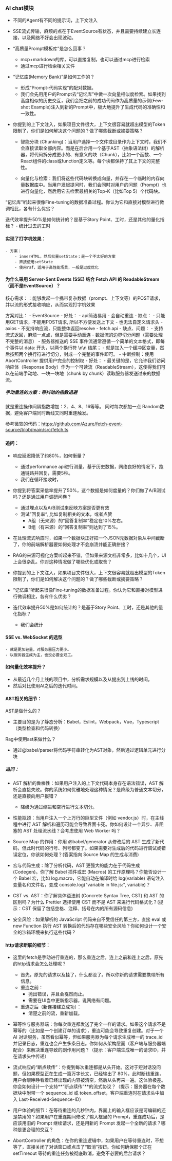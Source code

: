 
### AI chat模块
- 不同的Agent有不同的提示词，上下文注入

- SSE流式传输，麻烦的点在于EventSource有状态，并且需要持续建立长连接，以及网络不好会出现波动。


- “高质量Prompt模板库”是怎么回事？
    - mcp+markdown的库，可以直接复制，也可以通过mcp进行检索
    - 通过mcp进行检索相关文件


- “记忆库(Memory Bank)”是如何工作的？
    - 形成“Prompt-代码实现”的配对数据。
    - 我们会先用用户的Prompt去“记忆库”中做一次向量相似度检索。如果找到高度相似的历史交互，我们会把之前的成功代码作为高质量的示例(Few-shot Example)注入到新的Prompt中，极大地提升了生成代码的准确性和一致性。

- 你提到的上下文注入，如果项目文件很大，上下文很容易就超出模型的Token限制了，你们是如何解决这个问题的？做了哪些截断或摘要策略？

    - 智能分块 (Chunking)：当用户选择一个文件或目录作为上下文时，我们不会直接读取全部内容。而是在后台用一个基于AST（抽象语法树）的解析器，将代码拆分成更小的、有意义的块（Chunk），比如一个函数、一个React组件的class或function定义等。每个块都保持了其上下文的完整性。

    - 向量化与检索：我们将这些代码块转换成向量，并存在一个临时的内存向量数据库中。当用户发起提问时，我们会同时对用户的问题（Prompt）也进行向量化，然后用它去检索最相关的Top-K（比如Top 5）个代码块。

“记忆库”听起来很像Fine-tuning的数据准备过程。你认为它和直接对模型进行微调相比，各有什么优劣？

迭代效率提升50%是如何统计的？是基于Story Point、工时，还是其他的量化指标？
    - 统计过去的工时

#### 实现了打字机效果：
    - 方案：
        - innerHTML，然后批量setState；是一个不太好的方案
        - 直接使用setState
        - 使用raf，适用于高性能场景，一般是过度优化


#### 为什么采用 Server-Sent Events (SSE) 结合 Fetch API 的 ReadableStream（而不是EventSource）？
核心需求：：能够发起一个携带复杂数据（prompt、上下文等）的POST请求，并以流的形式接收响应，从而实现打字机效果

方案对比：
    - EventSource
        - 好处：
            - api简洁易用
            - 会自动重连
        - 缺点：
            - 只能用GET请求，不能用POST请求, 所以不方便发送上下文
            - 也无法自定义请求头
    - axios
        - 不支持响应流，只能整体返回resolve
    - fetch api
        - 缺点、问题：
            - 支持流式返回，麻烦一点点，但是需要手动重连
            - 数据流的边界切分问题（需要处理不完整的消息）
                - 服务器推送的 SSE 事件流通常遵循一个简单的文本格式，即每个事件以 data: 开头，以两个换行符 \n\n 结尾；
                - 就是加入一个缓冲区变量，然后按照两个换行符进行切分，封成一个完整的事件即可。
                - 中断控制：使用 AbortController 提供用户完全的控制权
        - 好处：
            - 最关键的是，它允许我们访问响应体（Response Body）作为一个可读流（ReadableStream），这使得我们可以在前端手动地、一块一块地（chunk by chunk）读取服务器发送过来的数据流。

##### 手动重连的方案：带抖动的指数退避
就是重连操作间隔指数增加：2、4、8、16等等。
同时每次都加一点 Random数据，避免客户端同时断线又同时重连触发。

参考微软的代码：https://github.com/Azure/fetch-event-source/blob/main/src/fetch.ts

##### 


#### 追问：

- 响应延迟降低了约80%，如何衡量？
    - 通过performance api进行测量，基于历史数据，网络良好的情况下，跑通链路并回复，需要5秒。
    - 我们在循环接收时，

- 你提到将答案采信率提升了50%，这个数据是如何度量的？你们做了A/B测试吗？还是通过用户调研问卷？
    - 通过埋点以及A/B测试来反映方案是否更有效
    - 测试”回复率“, 比如复制相关的文本，或者点赞
        - A组（无来源）的“回答复制率”稳定在10%左右。
        - B组（有来源）的“回答复制率”则达到了15%。
- 在处理流式响应时，如果一个数据块正好把一个JSON元数据对象从中间截断了，你的前端解析器要如何处理才不会崩溃并能正确拼接？

- RAG的来源可视化方案听起来不错，但如果来源文档非常多，比如十几个，UI上会很杂乱。你对这种情况做了哪些优化或取舍？


- 你提到的上下文注入，如果项目文件很大，上下文很容易就超出模型的Token限制了，你们是如何解决这个问题的？做了哪些截断或摘要策略？

- “记忆库”听起来很像Fine-tuning的数据准备过程。你认为它和直接对模型进行微调相比，各有什么优劣？

- 迭代效率提升50%是如何统计的？是基于Story Point、工时，还是其他的量化指标？
    - 我们会统计


#### SSE vs. WebSocket 的选型
    - 就是更加轻量，对服务器压力更小。
    - 以服务器生成为主，也没必要全双工。



#### 如何量化效率提升？

- 从最近几个月上线的项目中，分析需求规模以及从提出到上线的时间。
- 然后对比使用AI之后的迭代时间。





#### AST相关的细节：

AST是做什么的？
- 主要目的是为了静态分析：Babel，Eslint，Webpack，Vue，Typescript（类型检查和代码转换）

Rag中使用ast来做什么？

- 通过@babel/parser将代码字符串转化为AST对象，然后通过逻辑单元进行分块

##### 追问：
- AST 解析的鲁棒性：如果用户注入的上下文代码本身存在语法错误，AST 解析会直接失败。你的系统如何优雅地处理这种情况？是降级为普通文本切分，还是直接向用户报错？
    - 降级为通过缩进和空行进行文本切分。

- 性能瓶颈：当用户注入一个上万行的巨型文件（例如 vendor.js）时，在主线程中进行 AST 解析和遍历可能会导致界面卡死。你如何设计一个异步、非阻塞的 AST 处理流水线？会考虑使用 Web Worker 吗？

- Source Map 的作用：你用 @babel/generator 从修改后的 AST 生成了新代码，但此时代码的行号、列号都变了。如果需要对生成后的代码进行调试或错误定位，你该如何处理？(答案指向 Source Map 的生成与消费)

- 宏与代码生成：除了分析代码，AST 更强大的能力在于代码生成 (Codegen)。你了解 Babel 插件或宏 (Macros) 的工作原理吗？你能否设计一个 Babel 宏，比如 log.macro，它能自动在编译时给 log(variable) 语句注入变量名和文件名，变成 console.log("variable in file.js:", variable)？

- CST vs. AST：你了解具体语法树 (Concrete Syntax Tree, CST) 和 AST 的区别吗？为什么 Prettier 选择使用 CST 而不是 AST 来进行代码格式化？(提示：CST 保留了包括空格、注释、括号在内的所有源码信息)

- 安全风险：如果解析的 JavaScript 代码来自不受信任的第三方，直接 eval 或 new Function 执行 AST 转换后的代码存在哪些安全风险？你如何设计一个安全的沙箱环境来执行这些代码？


#### http请求断联的细节：
- 这里的fetch是手动进行重连的，那么重连之后，连上之前和连上之后，原先的http请求会怎么处理呢？
    - 首先，原先的请求以及挂了，什么都没了。所以你新的请求需要携带所有信息。
    - 重连之前：
        - 抛出错误，并且会戛然而止。
        - 需要在UI当中更新指示器，说网络有问题。
    - 重连之后（新连接建立成功）：
        - 清楚之前的流，重新加载。

- 幂等性与服务器端：你每次重连都发送了完全一样的请求。如果这个请求不是幂等的（比如是一个创建订单的请求），重连可能会导致重复创建。对于一个 AI 对话服务，虽然看似幂等，但如果服务器为每个请求生成唯一的 trace_id 并记录日志，重连也会产生多条日志。你如何从架构层面（客户端与服务器端配合）来解决重连导致的副作用问题？（提示：客户端生成唯一的请求ID，并在请求头中传递）

- 流式响应的“断点续传”：你提到每次重连都是从头开始。这对于短对话没问题，但如果模型正在生成一篇万字长文，已经输出了 80%，此时断线重连，用户会眼睁睁看着已经出现的内容被清空，然后从头再来一遍。这体验极差。你会如何设计一个支持**“断点续传”**的流式协议？（提示：服务器在每个数据块中附带一个 sequence_id 或 token_offset，客户端重连时在请求头中加入 Last-Received-Sequence-ID）

- 用户体验的细节：在等待重连的几秒钟内，界面上的输入框应该是可编辑的还是禁用的？如果用户在重连期间修改了输入框里的 Prompt，重连成功后，是应该用旧的 Prompt 继续请求，还是用新的 Prompt 发起一个全新的请求？哪种是更合理的交互？

- AbortController 的角色：在你的重连逻辑中，如果用户在等待重连时，不想等了，直接关闭了对话窗口或点击了“取消”按钮。你如何确保那个正在 setTimeout 等待的重连任务被彻底取消，避免不必要的后台请求？
